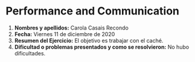 # Performance and Communication

1. **Nombres y apellidos:** Carola Casais Recondo
2. **Fecha:** Viernes 11 de diciembre de 2020
3. **Resumen del Ejercicio:** El objetivo es trabajar con el caché.
4. **Dificultad o problemas presentados y como se resolvieron:** No hubo dificultades.
